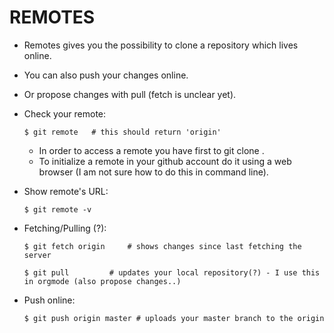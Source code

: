 # REMOTES
- Remotes gives you the possibility to clone a repository which lives online.
- You can also push your changes online.
- Or propose changes with pull (fetch is unclear yet).
- Check your remote:
	
	`$ git remote 	# this should return 'origin'`

	+ In order to access a remote you have first to git clone <URL>.
	+ To initialize a remote in your github account do it using a web browser (I am not sure how to do this in command line).

- Show remote's URL:

	`$ git remote -v`

- Fetching/Pulling (?):

	`$ git fetch origin 	# shows changes since last fetching the server`

	`$ git pull 	  	# updates your local repository(?) - I use this in orgmode (also propose changes..)`

- Push online:

	`$ git push origin master # uploads your master branch to the origin`
